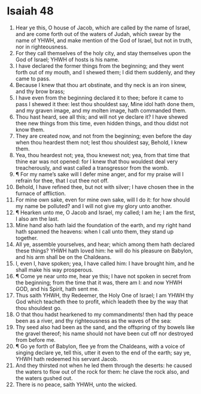 ﻿# Isaiah 48
1. Hear ye this, O house of Jacob, which are called by the name of Israel, and are come forth out of the waters of Judah, which swear by the name of YHWH, and make mention of the God of Israel, but not in truth, nor in righteousness. 
2. For they call themselves of the holy city, and stay themselves upon the God of Israel; YHWH of hosts is his name. 
3. I have declared the former things from the beginning; and they went forth out of my mouth, and I shewed them; I did them suddenly, and they came to pass. 
4. Because I knew that thou art obstinate, and thy neck is an iron sinew, and thy brow brass; 
5. I have even from the beginning declared it to thee; before it came to pass I shewed it thee: lest thou shouldest say, Mine idol hath done them, and my graven image, and my molten image, hath commanded them. 
6. Thou hast heard, see all this; and will not ye declare it? I have shewed thee new things from this time, even hidden things, and thou didst not know them. 
7. They are created now, and not from the beginning; even before the day when thou heardest them not; lest thou shouldest say, Behold, I knew them. 
8. Yea, thou heardest not; yea, thou knewest not; yea, from that time that thine ear was not opened: for I knew that thou wouldest deal very treacherously, and wast called a transgressor from the womb. 
9. ¶ For my name’s sake will I defer mine anger, and for my praise will I refrain for thee, that I cut thee not off. 
10. Behold, I have refined thee, but not with silver; I have chosen thee in the furnace of affliction. 
11. For mine own sake, even for mine own sake, will I do it: for how should my name be polluted? and I will not give my glory unto another. 
12. ¶ Hearken unto me, O Jacob and Israel, my called; I am he; I am the first, I also am the last. 
13. Mine hand also hath laid the foundation of the earth, and my right hand hath spanned the heavens: when I call unto them, they stand up together. 
14. All ye, assemble yourselves, and hear; which among them hath declared these things? YHWH hath loved him: he will do his pleasure on Babylon, and his arm shall be on the Chaldeans. 
15. I, even I, have spoken; yea, I have called him: I have brought him, and he shall make his way prosperous. 
16. ¶ Come ye near unto me, hear ye this; I have not spoken in secret from the beginning; from the time that it was, there am I: and now YHWH GOD, and his Spirit, hath sent me. 
17. Thus saith YHWH, thy Redeemer, the Holy One of Israel; I am YHWH thy God which teacheth thee to profit, which leadeth thee by the way that thou shouldest go. 
18. O that thou hadst hearkened to my commandments! then had thy peace been as a river, and thy righteousness as the waves of the sea: 
19. Thy seed also had been as the sand, and the offspring of thy bowels like the gravel thereof; his name should not have been cut off nor destroyed from before me. 
20. ¶ Go ye forth of Babylon, flee ye from the Chaldeans, with a voice of singing declare ye, tell this, utter it even to the end of the earth; say ye, YHWH hath redeemed his servant Jacob. 
21. And they thirsted not when he led them through the deserts: he caused the waters to flow out of the rock for them: he clave the rock also, and the waters gushed out. 
22. There is no peace, saith YHWH, unto the wicked. 
